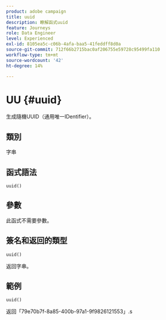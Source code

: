 ```yaml
---
product: adobe campaign
title: uuid
description: 瞭解函式uuid
feature: Journeys
role: Data Engineer
level: Experienced
exl-id: 8105ea5c-c06b-4afa-baa5-41feddff8d0a
source-git-commit: 712f66b2715bac0af206755e59728c95499fa110
workflow-type: tm+mt
source-wordcount: '42'
ht-degree: 14%

---
```


# UU {#uuid}

生成隨機UUID（通用唯一IDentifier）。

## 類別

字串

## 函式語法

`uuid()`

## 參數

此函式不需要參數。

## 簽名和返回的類型

`uuid()`

返回字串。

## 範例

`uuid()`

返回「79e70b7f-8a85-400b-97a1-9f9826121553」.s
